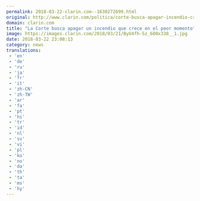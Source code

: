 ```yaml
---
permalink: 2018-03-22-clarin.com--1630272699.html
original: http://www.clarin.com/politica/corte-busca-apagar-incendio-crece-peor-momento_0_SyuBbn-5f.html
domain: clarin.com
title: "La Corte busca apagar un incendio que crece en el peor momento"
image: https://images.clarin.com/2018/03/21/ByU4fh-5z_600x338__1.jpg
date: 2018-03-22 23:08:13
category: news
translations: 
 - 'en'
 - 'de'
 - 'ru'
 - 'ja'
 - 'fr'
 - 'it'
 - 'zh-CN'
 - 'zh-TW'
 - 'ar'
 - 'fa'
 - 'pt'
 - 'hi'
 - 'tr'
 - 'id'
 - 'nl'
 - 'sv'
 - 'vi'
 - 'pl'
 - 'ko'
 - 'no'
 - 'da'
 - 'th'
 - 'ta'
 - 'ms'
 - 'hy'
---
```


